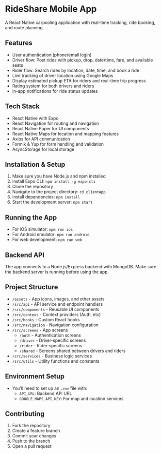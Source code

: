 # RideShare Mobile App

A React Native carpooling application with real-time tracking, ride booking, and route planning.

## Features

- User authentication (phone/email login)
- Driver flow: Post rides with pickup, drop, date/time, fare, and available seats
- Rider flow: Search rides by location, date, time, and book a ride
- Live tracking of driver location using Google Maps
- Display estimated pickup ETA for riders and real-time trip progress
- Rating system for both drivers and riders
- In-app notifications for ride status updates

## Tech Stack

- React Native with Expo
- React Navigation for routing and navigation
- React Native Paper for UI components
- React Native Maps for location and mapping features
- Axios for API communication
- Formik & Yup for form handling and validation
- AsyncStorage for local storage

## Installation & Setup

1. Make sure you have Node.js and npm installed
2. Install Expo CLI: `npm install -g expo-cli`
3. Clone the repository
4. Navigate to the project directory: `cd clientApp`
5. Install dependencies: `npm install`
6. Start the development server: `npm start`

## Running the App

- For iOS simulator: `npm run ios`
- For Android emulator: `npm run android`
- For web development: `npm run web`

## Backend API

The app connects to a Node.js/Express backend with MongoDB. Make sure the backend server is running before using the app.

## Project Structure

- `/assets` - App icons, images, and other assets
- `/src/api` - API service and endpoint handlers
- `/src/components` - Reusable UI components
- `/src/context` - Context providers (Auth, etc)
- `/src/hooks` - Custom React hooks
- `/src/navigation` - Navigation configuration
- `/src/screens` - App screens
  - `/auth` - Authentication screens
  - `/driver` - Driver-specific screens
  - `/rider` - Rider-specific screens
  - `/shared` - Screens shared between drivers and riders
- `/src/services` - Business logic services
- `/src/utils` - Utility functions and constants

## Environment Setup

- You'll need to set up an `.env` file with:
  - `API_URL`: Backend API URL
  - `GOOGLE_MAPS_API_KEY`: For map and location services

## Contributing

1. Fork the repository
2. Create a feature branch
3. Commit your changes
4. Push to the branch
5. Open a pull request